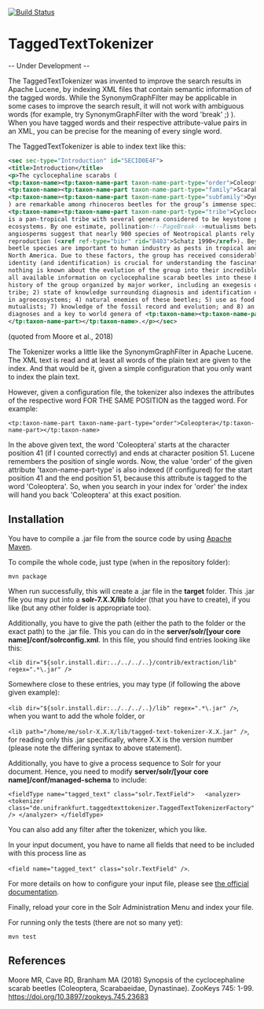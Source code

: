 [![Build Status](https://travis-ci.org/GrazingScientist/TaggedTextTokenizer.svg?branch=master)](https://travis-ci.org/GrazingScientist/TaggedTextTokenizer)

# TaggedTextTokenizer
-- Under Development --

The TaggedTextTokenizer was invented to improve the search results in Apache Lucene, by indexing XML files that contain semantic information of the tagged words. While the SynonymGraphFilter may be applicable in some cases to improve the search result, it will not work with ambiguous words (for example, try SynonymGraphFilter with the word 'break' ;) ). When you have tagged words and their respective attribute-value pairs in an XML, you can be precise for the meaning of every single word.

The TaggedTextTokenizer is able to index text like this:

```xml
<sec sec-type="Introduction" id="SECID0E4F">
<title>Introduction</title>
<p>The cyclocephaline scarabs (
<tp:taxon-name><tp:taxon-name-part taxon-name-part-type="order">Coleoptera</tp:taxon-name-part></tp:taxon-name>:
<tp:taxon-name><tp:taxon-name-part taxon-name-part-type="family">Scarabaeidae</tp:taxon-name-part></tp:taxon-name>:
<tp:taxon-name><tp:taxon-name-part taxon-name-part-type="subfamily">Dynastinae</tp:taxon-name-part></tp:taxon-name>
) are remarkable among rhinoceros beetles for the group’s immense species richness and ecological importance.  
<tp:taxon-name><tp:taxon-name-part taxon-name-part-type="tribe">Cyclocephalini</tp:taxon-name-part></tp:taxon-name> 
is a pan-tropical tribe with several genera considered to be keystone pollinators in New and Old World tropical 
ecosystems. By one estimate, pollination<!--PageBreak-->mutualisms between cyclocephalines and early-diverging 
angiosperms suggest that nearly 900 species of Neotropical plants rely upon these scarab beetles for sexual 
reproduction (<xref ref-type="bibr" rid="B403">Schatz 1990</xref>). Beyond tropical forests, cyclocephaline scarab 
beetle species are important to human industry as pests in tropical and temperate agroecosystems and turfgrass in 
North America. Due to these factors, the group has received considerable alpha-taxonomic attention as species
identity (and identification) is crucial for understanding the fascinating biology of these scarabs. However, almost
nothing is known about the evolution of the group into their incredible ecological roles.</p><p>This paper synthesizes
all available information on cyclocephaline scarab beetles into these broad categories: 1) taxonomic and nomenclatural
history of the group organized by major worker, including an exegesis of Endrődi’s German-language revision of the 
tribe; 2) state of knowledge surrounding diagnosis and identification of immature life-stages; 3) economic importance 
in agroecosystems; 4) natural enemies of these beetles; 5) use as food by humans; 6) importance of adults as pollination
mutualists; 7) knowledge of the fossil record and evolution; and 8) an overview of each genus, including expanded 
diagnoses and a key to world genera of <tp:taxon-name><tp:taxon-name-part taxon-name-part-type="tribe">Cyclocephalini
</tp:taxon-name-part></tp:taxon-name>.</p></sec>
```
(quoted from Moore et al., 2018)

The Tokenizer works a little like the SynonymGraphFilter in Apache Lucene. The XML text is read and at least all words of the plain text are given to the index. And that would be it, given a simple configuration that you only want to index
the plain text.

However, given a configuration file, the tokenizer also indexes the attributes of the respective word FOR THE SAME POSITION as the tagged word. For example:

`<tp:taxon-name-part taxon-name-part-type="order">Coleoptera</tp:taxon-name-part></tp:taxon-name>`

In the above given text, the word 'Coleoptera' starts at the character position 41 (if I counted correctly) and ends at character position 51. Lucene remembers the position of single words. Now, the value 'order' of the given attribute 'taxon-name-part-type' is also indexed (if configured) for the start position 41 and the end position 51, because this attribute is tagged to the word 'Coleoptera'. So, when you search in your index for 'order' the index will hand you back 'Coleoptera' at this exact position.

## Installation
You have to compile a .jar file from the source code by using [Apache Maven](https://maven.apache.org/).

To compile the whole code, just type (when in the repository folder):

`mvn package`

When run successfully, this will create a .jar file in the **target** folder. This .jar file you may put into a **solr-7.X.X/lib** folder (that you have to create), if you like (but any other folder is appropriate too). 

Additionally, you have to give the path (either the path to the folder or the exact path) to the .jar file. This you can do in the **server/solr/[your core name]/conf/solrconfig.xml**. In this file, you should find entries looking like this:

`<lib dir="${solr.install.dir:../../../..}/contrib/extraction/lib" regex=".*\.jar" />`

Somewhere close to these entries, you may type (if following the above given example):

`<lib dir="${solr.install.dir:../../../..}/lib" regex=".*\.jar" />`, when you want to add the whole folder, or

`<lib path="/home/me/solr-X.X.X/lib/tagged-text-tokenizer-X.X.jar" />`, for reading only this .jar specifically, where X.X is the version number (please note the differing syntax to above statement).

Additionally, you have to give a process sequence to Solr for your document. Hence, you need to modify **server/solr/[your core name]/conf/managed-schema** to include:

`<fieldType name="tagged_text" class="solr.TextField">  
<analyzer>  
<tokenizer class="de.unifrankfurt.taggedtexttokenizer.TaggedTextTokenizerFactory" />
    </analyzer>
 </fieldType>`
 
 You can also add any filter after the tokenizer, which you like.
 
 In your input document, you have to name all fields that need to be included with this process line as
 
 `<field name="tagged_text" class="solr.TextField" />`.
 
 For more details on how to configure your input file, please see [the official documentation](https://lucene.apache.org/solr/guide/7_3/uploading-data-with-index-handlers.html).
 
 Finally, reload your core in the Solr Administration Menu and index your file.

For running only the tests (there are not so many yet):

`mvn test`


## References

Moore MR, Cave RD, Branham MA (2018) Synopsis of the cyclocephaline scarab beetles (Coleoptera, Scarabaeidae, Dynastinae). 
ZooKeys 745: 1-99. https://doi.org/10.3897/zookeys.745.23683

